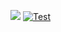 [![](http://github-actions.40ants.com/Flipez/rocket-lang/matrix.svg)](https://github.com/Flipez/rocket-lang)
[![Test](https://github.com/Flipez/rocket-lang/actions/workflows/go-test.yml/badge.svg)](https://github.com/Flipez/rocket-lang/actions/workflows/go-test.yml)